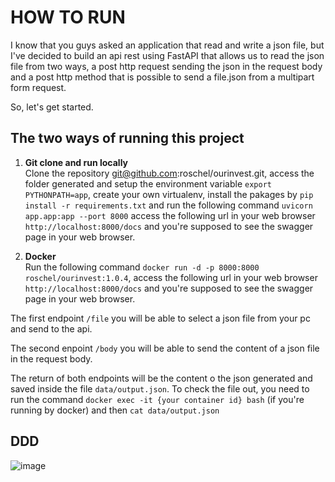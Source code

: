 # HOW TO RUN
I know that you guys asked an application that read and write a json file, but 
I've decided to build an api rest using FastAPI that allows us to read the json file
from two ways, a post http request sending the json in the request body and a post http method that is possible
to send a file.json from a multipart form request.

So, let's get started.

## The two ways of running this project

1) **Git clone and run locally**<br>
Clone the repository git@github.com:roschel/ourinvest.git, access the folder generated and 
setup the environment variable `export PYTHONPATH=app`, create your own virtualenv, install the pakages by `pip install -r requirements.txt` and run the following command `uvicorn app.app:app --port 8000`
access the following url in your web browser `http://localhost:8000/docs` and you're supposed to see the swagger page in your web browser.

2) **Docker**<br>
Run the following command `docker run -d -p 8000:8000 roschel/ourinvest:1.0.4`, access the following
url in your web browser `http://localhost:8000/docs` and you're supposed to see the swagger page in your web browser.

The first endpoint `/file` you will be able to select a json file from your pc and send to the api.

The second enpoint `/body` you will be able to send the content of a json file in the request body.

The return of both endpoints will be the content o the json generated and saved inside the file `data/output.json`.
To check the file out, you need to run the command `docker exec -it {your container id} bash` (if you're running by docker) and then `cat data/output.json`
    

## DDD
![image](https://github.com/roschel/ourinvest/assets/52433168/4d3203c2-0ac7-4beb-83a1-16ee1fb1c065)
